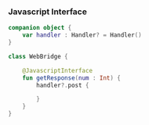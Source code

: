 ### Javascript Interface

```Kotlin
companion object {
    var handler : Handler? = Handler()
}

class WebBridge {

    @JavascriptInterface
    fun getResponse(num : Int) {
        handler?.post {

        }
    }
}
```
